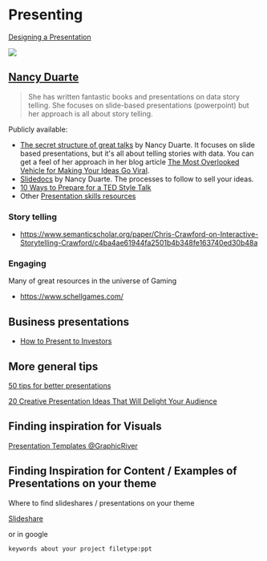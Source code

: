 # Presenting

[Designing a Presentation](https://extremepresentation.com/design/)

![](tedcommandments.jpg)

## [Nancy Duarte](http://www.duarte.com/blog/)

> She has written fantastic books and presentations on data story telling. She focuses on slide-based presentations (powerpoint) but her approach is all about story telling.

Publicly available:

- [The secret structure of great talks](http://www.ted.com/talks/nancy_duarte_the_secret_structure_of_great_talks) by Nancy Duarte. It focuses on slide based presentations, but it's all about telling stories with data. You can get a feel of her approach in her blog article [The Most Overlooked Vehicle for Making Your Ideas Go Viral](https://www.linkedin.com/pulse/20140224180921-172811-the-most-overlooked-vehicle-for-making-your-ideas-go-viral).
- [Slidedocs](http://www.slideshare.net/duarte/duarte-slidedocs-15mcafslideshare) by Nancy Duarte. The processes to follow to sell your ideas.
- [10 Ways to Prepare for a TED Style Talk](http://blog.duarte.com/2011/02/10-ways-to-prepare-for-a-ted-format-talk/)
- Other [Presentation skills resources](https://www.duarte.com/presentation-skills-resources/)

### Story telling

- https://www.semanticscholar.org/paper/Chris-Crawford-on-Interactive-Storytelling-Crawford/c4ba4ae61944fa2501b4b348fe163740ed30b48a

### Engaging

Many of great resources in the universe of Gaming

- https://www.schellgames.com/

## Business presentations

- [How to Present to Investors](http://www.paulgraham.com/investors.html)

## More general tips

[50 tips for better presentations](http://www.cliveonlearning.com/2011/03/50-tips-for-better-presentations.html?utm_source=twitterfeed&utm_medium=twitter)

[20 Creative Presentation Ideas That Will Delight Your Audience
](https://medium.com/@paymantaei/20-creative-presentation-ideas-that-will-delight-your-audience-f1d53f5eca81)

## Finding inspiration for Visuals

[Presentation Templates @GraphicRiver](https://graphicriver.net/presentation-templates/)

## Finding Inspiration for Content / Examples of Presentations on your theme

Where to find slideshares / presentations on your theme

[Slideshare](https://www.slideshare.net/)

or in google

`keywords about your project filetype:ppt`
